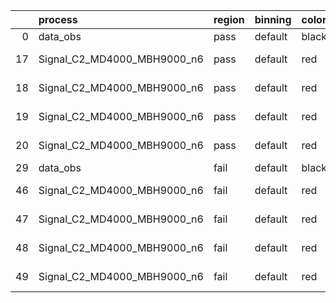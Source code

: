 |    | process                     | region   | binning   | color   | process_type   |   scale | variation   | source_filename                                                      | source_histname    | alias                       | title     |   combine_idx |     lnN |   shapes | syst_type   | direction   | variation_alias   |
|---:|:----------------------------|:---------|:----------|:--------|:---------------|--------:|:------------|:---------------------------------------------------------------------|:-------------------|:----------------------------|:----------|--------------:|--------:|---------:|:------------|:------------|:------------------|
|  0 | data_obs                    | pass     | default   | black   | DATA           |       1 | nominal     | ./histograms_for_2DAlphabet_v18//BH_Data.root                        | hpass              | Data                        | Data      |           nan | nan     |      nan | nan         | nan         | nan               |
| 17 | Signal_C2_MD4000_MBH9000_n6 | pass     | default   | red     | SIGNAL         |       1 | lumi        | ./histograms_for_2DAlphabet_v18//BH_Signal_C2_MD4000_MBH9000_n6.root | hpass              | Signal_C2_MD4000_MBH9000_n6 | BH signal |           nan |   1.016 |      nan | lnN         | nan         | nan               |
| 18 | Signal_C2_MD4000_MBH9000_n6 | pass     | default   | red     | SIGNAL         |       1 | SVM         | ./histograms_for_2DAlphabet_v18//BH_Signal_C2_MD4000_MBH9000_n6.root | hpass_SVMsyst_up   | Signal_C2_MD4000_MBH9000_n6 | BH signal |           nan | nan     |        1 | shapes      | Up          | SVMsyst           |
| 19 | Signal_C2_MD4000_MBH9000_n6 | pass     | default   | red     | SIGNAL         |       1 | SVM         | ./histograms_for_2DAlphabet_v18//BH_Signal_C2_MD4000_MBH9000_n6.root | hpass_SVMsyst_down | Signal_C2_MD4000_MBH9000_n6 | BH signal |           nan | nan     |        1 | shapes      | Down        | SVMsyst           |
| 20 | Signal_C2_MD4000_MBH9000_n6 | pass     | default   | red     | SIGNAL         |       1 | nominal     | ./histograms_for_2DAlphabet_v18//BH_Signal_C2_MD4000_MBH9000_n6.root | hpass              | Signal_C2_MD4000_MBH9000_n6 | BH signal |           nan | nan     |      nan | nan         | nan         | nan               |
| 29 | data_obs                    | fail     | default   | black   | DATA           |       1 | nominal     | ./histograms_for_2DAlphabet_v18//BH_Data.root                        | hfail              | Data                        | Data      |           nan | nan     |      nan | nan         | nan         | nan               |
| 46 | Signal_C2_MD4000_MBH9000_n6 | fail     | default   | red     | SIGNAL         |       1 | lumi        | ./histograms_for_2DAlphabet_v18//BH_Signal_C2_MD4000_MBH9000_n6.root | hfail              | Signal_C2_MD4000_MBH9000_n6 | BH signal |           nan |   1.016 |      nan | lnN         | nan         | nan               |
| 47 | Signal_C2_MD4000_MBH9000_n6 | fail     | default   | red     | SIGNAL         |       1 | SVM         | ./histograms_for_2DAlphabet_v18//BH_Signal_C2_MD4000_MBH9000_n6.root | hfail_SVMsyst_up   | Signal_C2_MD4000_MBH9000_n6 | BH signal |           nan | nan     |        1 | shapes      | Up          | SVMsyst           |
| 48 | Signal_C2_MD4000_MBH9000_n6 | fail     | default   | red     | SIGNAL         |       1 | SVM         | ./histograms_for_2DAlphabet_v18//BH_Signal_C2_MD4000_MBH9000_n6.root | hfail_SVMsyst_down | Signal_C2_MD4000_MBH9000_n6 | BH signal |           nan | nan     |        1 | shapes      | Down        | SVMsyst           |
| 49 | Signal_C2_MD4000_MBH9000_n6 | fail     | default   | red     | SIGNAL         |       1 | nominal     | ./histograms_for_2DAlphabet_v18//BH_Signal_C2_MD4000_MBH9000_n6.root | hfail              | Signal_C2_MD4000_MBH9000_n6 | BH signal |           nan | nan     |      nan | nan         | nan         | nan               |